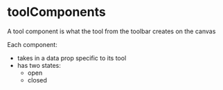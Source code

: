 # toolComponents

A tool component is what the tool from the toolbar creates on the canvas

Each component:

- takes in a data prop specific to its tool
- has two states:
  - open
  - closed
